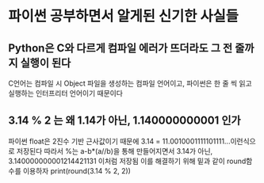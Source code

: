 # 파이썬 공부하면서 알게된 신기한 사실들

## Python은 C와 다르게 컴파일 에러가 뜨더라도 그 전 줄까지 실행이 된다
C언어는 컴파일 시 Object 파일을 생성하는 컴파일 언어이고, 파이썬은 한 줄 씩 읽고 실행하는 인터프리터 언어이기 때문이다

## 3.14 % 2 는 왜 1.14가 아닌, 1.140000000001 인가
파이썬 float은 2진수 기반 근사값이기 때문에 3.14 = 11.0010001111101111...이런식으로 저장된다
따라서 %는 a-b*(a//b)을 통해 만들어지면서 3.14가 아닌, 3.140000000001214421131 이처럼 저장됨
이를 해결하기 위해 밑과 같이 round함수를 이용하자
print(round(3.14 % 2, 2))  
